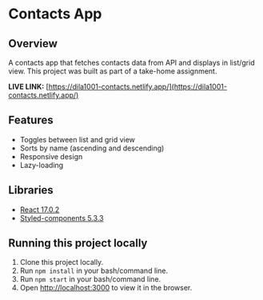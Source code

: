 # Contacts App

## Overview

A contacts app that fetches contacts data from API and displays in list/grid view. This project was built as part of a take-home assignment.

**LIVE LINK:** [https://dila1001-contacts.netlify.app/](https://dila1001-contacts.netlify.app/)

## Features

- Toggles between list and grid view
- Sorts by name (ascending and descending)
- Responsive design
- Lazy-loading

## Libraries

- [React 17.0.2](https://reactjs.org/)
- [Styled-components 5.3.3](https://styled-components.com/)

## Running this project locally

1. Clone this project locally.
2. Run `npm install` in your bash/command line.
3. Run `npm start` in your bash/command line.
4. Open [http://localhost:3000](http://localhost:3000) to view it in the browser.
